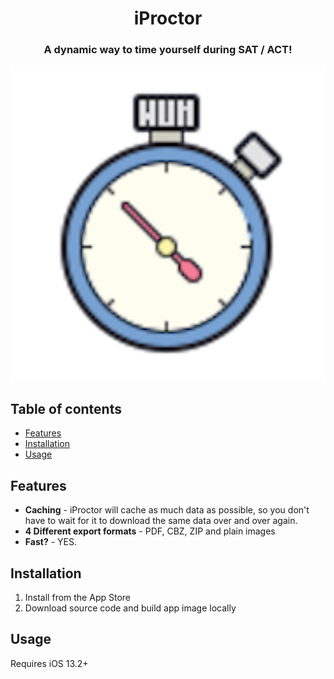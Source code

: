 <h1 align="center">
<strong>iProctor</strong>
</h1>

<!-- <p align="center"> -->
<!--     <img alt="Linux" src="https://img.shields.io/badge/Linux-FCC624?style=for-the-badge&logo=linux&logoColor=black"> -->
<!--     <img alt="macOS" src="https://img.shields.io/badge/mac%20os-000000?style=for-the-badge&logo=macos&logoColor=F0F0F0"> -->
<!--     <img alt="Windows" src="https://img.shields.io/badge/Windows-0078D6?style=for-the-badge&logo=windows&logoColor=white"> -->
<!-- </p> -->

<h3 align="center">
    <!-- The most advanced CLI manga downloader in the entire universe! -->
    A dynamic way to time yourself during SAT / ACT!
</h3>

<p align="center">
<!--     <img alt="Mangal 4 TUI" src="assets/tui.gif"> -->
    <img alt="iProctor" src="images/logo.png" width="800">
</p>


## Table of contents

- [Features](#features)
- [Installation](#installation)
- [Usage](#usage)

## Features

- __Caching__ - iProctor will cache as much data as possible, so you don't have to wait for it to download the same data over and over again. 
- __4 Different export formats__ - PDF, CBZ, ZIP and plain images
- __Fast?__ - YES.

## Installation

<!-- ### Script (Linux, MacOS, Windows) -->
1. Install from the App Store
2. Download source code and build app image locally


## Usage

Requires iOS 13.2+

